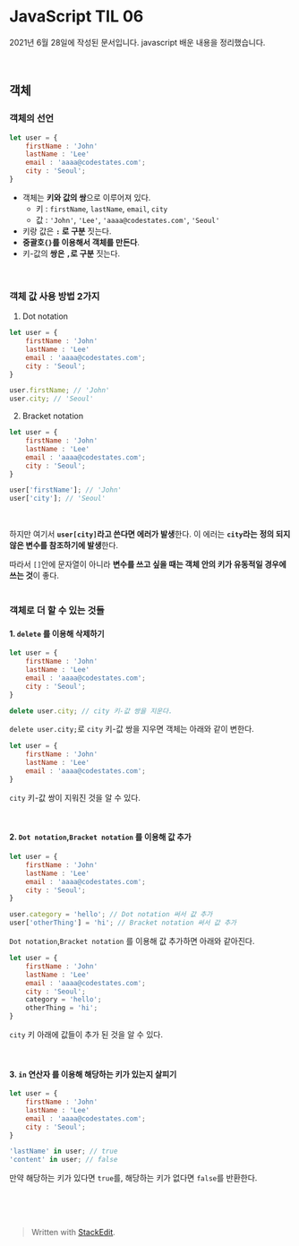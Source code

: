 ﻿# JavaScript TIL 06

2021년 6월 28일에 작성된 문서입니다.
javascript 배운 내용을 정리했습니다.


<br>

## 객체

### 객체의 선언
```javascript
let user = {
	firstName : 'John'
	lastName : 'Lee'
	email : 'aaaa@codestates.com';
	city : 'Seoul';
}
```
* 객체는 **키와 값의 쌍**으로 이루어져 있다.
	* 키 : `firstName`, `lastName`, `email`, `city`
	* 값 : `'John'`, `'Lee'`, `'aaaa@codestates.com'`, `'Seoul'`
* 키랑 값은 **`:` 로 구분** 짓는다.
* **중괄호`{}`를 이용해서 객체를 만든다**.
* 키-값의 **쌍은 `,`로 구분** 짓는다.

<br>

### 객체 값 사용 방법 2가지
1. Dot notation
```javascript
let user = {
	firstName : 'John'
	lastName : 'Lee'
	email : 'aaaa@codestates.com';
	city : 'Seoul';
}

user.firstName; // 'John'
user.city; // 'Seoul'
```
2. Bracket notation
```javascript
let user = {
	firstName : 'John'
	lastName : 'Lee'
	email : 'aaaa@codestates.com';
	city : 'Seoul';
}

user['firstName']; // 'John'
user['city']; // 'Seoul'
```
<br>

하지만 여기서 **`user[city]`라고 쓴다면 에러가 발생**한다.
이 에러는 **`city`라는** **정의 되지 않은 변수를 참조하기에 발생**한다.

따라서 `[]`안에 문자열이 아니라 **변수를 쓰고 싶을 때는 객체 안의 키가 유동적일 경우에 쓰는 것**이 좋다.
<br>
<br>

### 객체로 더  할 수 있는 것들

#### 1. `delete` 를 이용해 삭제하기

```javascript
let user = {
	firstName : 'John'
	lastName : 'Lee'
	email : 'aaaa@codestates.com';
	city : 'Seoul';
}

delete user.city; // city 키-값 쌍을 지운다.
```
`delete user.city;`로 `city` 키-값 쌍을 지우면 객체는 아래와 같이 변한다.
```javascript
let user = {
	firstName : 'John'
	lastName : 'Lee'
	email : 'aaaa@codestates.com';
}
```
`city` 키-값 쌍이 지워진 것을 알 수 있다.

<br>

#### 2. `Dot notation`,`Bracket notation` 를 이용해 값 추가

```javascript
let user = {
	firstName : 'John'
	lastName : 'Lee'
	email : 'aaaa@codestates.com';
	city : 'Seoul';
}

user.category = 'hello'; // Dot notation 써서 값 추가
user['otherThing'] = 'hi'; // Bracket notation 써서 값 추가
```
`Dot notation`,`Bracket notation` 를 이용해 값 추가하면 아래와 같아진다.
```javascript
let user = {
	firstName : 'John'
	lastName : 'Lee'
	email : 'aaaa@codestates.com';
	city : 'Seoul';
	category = 'hello';
	otherThing = 'hi';
}
```
`city` 키 아래에 값들이 추가 된 것을 알 수 있다.

<br>

#### 3. `in` 연산자 를 이용해 해당하는 키가 있는지 살피기

```javascript
let user = {
	firstName : 'John'
	lastName : 'Lee'
	email : 'aaaa@codestates.com';
	city : 'Seoul';
}

'lastName' in user; // true
'content' in user; // false
```
만약 해당하는 키가 있다면 `true`를, 해당하는 키가 없다면 `false`를 반환한다.


<br><br><br>

> Written with [StackEdit](https://stackedit.io/).
